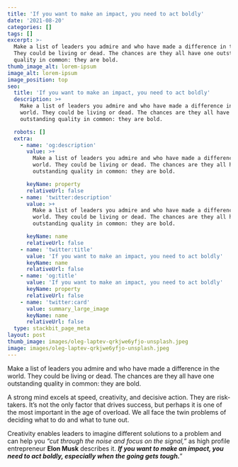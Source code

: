 ```yaml
---
title: 'If you want to make an impact, you need to act boldly'
date: '2021-08-20'
categories: []
tags: []
excerpt: >-
  Make a list of leaders you admire and who have made a difference in the world.
  They could be living or dead. The chances are they all have one outstanding
  quality in common: they are bold.
thumb_image_alt: lorem-ipsum
image_alt: lorem-ipsum
image_position: top
seo:
  title: 'If you want to make an impact, you need to act boldly'
  description: >+
    Make a list of leaders you admire and who have made a difference in the
    world. They could be living or dead. The chances are they all have one
    outstanding quality in common: they are bold.

  robots: []
  extra:
    - name: 'og:description'
      value: >+
        Make a list of leaders you admire and who have made a difference in the
        world. They could be living or dead. The chances are they all have one
        outstanding quality in common: they are bold.

      keyName: property
      relativeUrl: false
    - name: 'twitter:description'
      value: >+
        Make a list of leaders you admire and who have made a difference in the
        world. They could be living or dead. The chances are they all have one
        outstanding quality in common: they are bold.

      keyName: name
      relativeUrl: false
    - name: 'twitter:title'
      value: 'If you want to make an impact, you need to act boldly'
      keyName: name
      relativeUrl: false
    - name: 'og:title'
      value: 'If you want to make an impact, you need to act boldly'
      keyName: property
      relativeUrl: false
    - name: 'twitter:card'
      value: summary_large_image
      keyName: name
      relativeUrl: false
  type: stackbit_page_meta
layout: post
thumb_image: images/oleg-laptev-qrkjwe6yfjo-unsplash.jpeg
image: images/oleg-laptev-qrkjwe6yfjo-unsplash.jpeg
---
```

Make a list of leaders you admire and who have made a difference in the world. They could be living or dead. The chances are they all have one outstanding quality in common: they are bold.

A strong mind excels at speed, creativity, and decisive action. They are risk-takers. It’s not the only factor that drives success, but perhaps it is one of the most important in the age of overload. We all face the twin problems of deciding what to do and what to tune out.

Creativity enables leaders to imagine different solutions to a problem and can help you *“cut through the noise and focus on the signal,”* as high profile entrepreneur **Elon Musk** describes it. ***If you want to make an impact, you need to act boldly, especially when the going gets tough.***”
